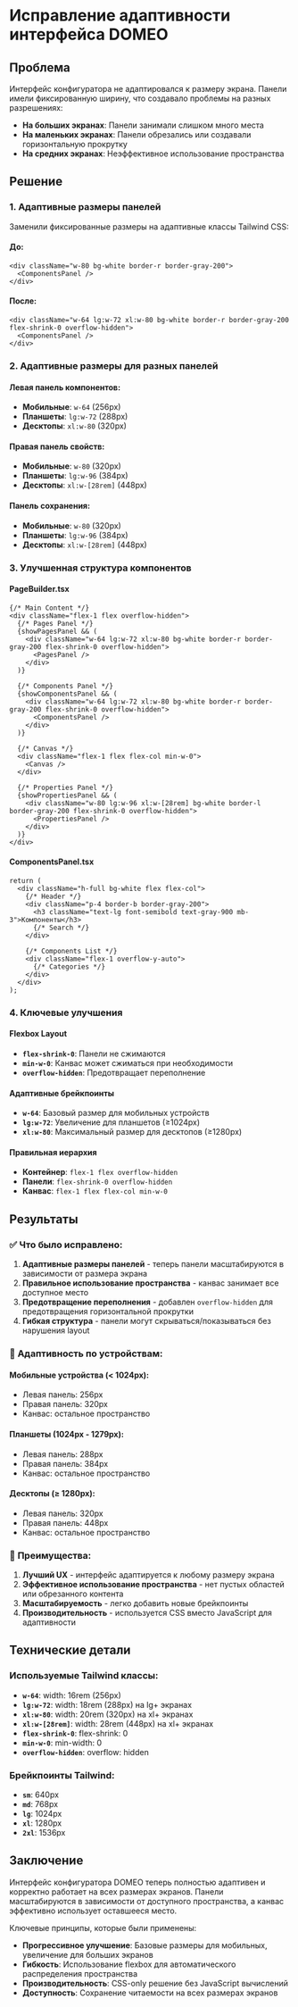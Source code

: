 # Исправление адаптивности интерфейса DOMEO

## Проблема

Интерфейс конфигуратора не адаптировался к размеру экрана. Панели имели фиксированную ширину, что создавало проблемы на разных разрешениях:

- **На больших экранах**: Панели занимали слишком много места
- **На маленьких экранах**: Панели обрезались или создавали горизонтальную прокрутку
- **На средних экранах**: Неэффективное использование пространства

## Решение

### 1. Адаптивные размеры панелей

Заменили фиксированные размеры на адаптивные классы Tailwind CSS:

#### До:
```tsx
<div className="w-80 bg-white border-r border-gray-200">
  <ComponentsPanel />
</div>
```

#### После:
```tsx
<div className="w-64 lg:w-72 xl:w-80 bg-white border-r border-gray-200 flex-shrink-0 overflow-hidden">
  <ComponentsPanel />
</div>
```

### 2. Адаптивные размеры для разных панелей

#### Левая панель компонентов:
- **Мобильные**: `w-64` (256px)
- **Планшеты**: `lg:w-72` (288px) 
- **Десктопы**: `xl:w-80` (320px)

#### Правая панель свойств:
- **Мобильные**: `w-80` (320px)
- **Планшеты**: `lg:w-96` (384px)
- **Десктопы**: `xl:w-[28rem]` (448px)

#### Панель сохранения:
- **Мобильные**: `w-80` (320px)
- **Планшеты**: `lg:w-96` (384px)
- **Десктопы**: `xl:w-[28rem]` (448px)

### 3. Улучшенная структура компонентов

#### PageBuilder.tsx
```tsx
{/* Main Content */}
<div className="flex-1 flex overflow-hidden">
  {/* Pages Panel */}
  {showPagesPanel && (
    <div className="w-64 lg:w-72 xl:w-80 bg-white border-r border-gray-200 flex-shrink-0 overflow-hidden">
      <PagesPanel />
    </div>
  )}

  {/* Components Panel */}
  {showComponentsPanel && (
    <div className="w-64 lg:w-72 xl:w-80 bg-white border-r border-gray-200 flex-shrink-0 overflow-hidden">
      <ComponentsPanel />
    </div>
  )}

  {/* Canvas */}
  <div className="flex-1 flex flex-col min-w-0">
    <Canvas />
  </div>

  {/* Properties Panel */}
  {showPropertiesPanel && (
    <div className="w-80 lg:w-96 xl:w-[28rem] bg-white border-l border-gray-200 flex-shrink-0 overflow-hidden">
      <PropertiesPanel />
    </div>
  )}
</div>
```

#### ComponentsPanel.tsx
```tsx
return (
  <div className="h-full bg-white flex flex-col">
    {/* Header */}
    <div className="p-4 border-b border-gray-200">
      <h3 className="text-lg font-semibold text-gray-900 mb-3">Компоненты</h3>
      {/* Search */}
    </div>

    {/* Components List */}
    <div className="flex-1 overflow-y-auto">
      {/* Categories */}
    </div>
  </div>
);
```

### 4. Ключевые улучшения

#### Flexbox Layout
- **`flex-shrink-0`**: Панели не сжимаются
- **`min-w-0`**: Канвас может сжиматься при необходимости
- **`overflow-hidden`**: Предотвращает переполнение

#### Адаптивные брейкпоинты
- **`w-64`**: Базовый размер для мобильных устройств
- **`lg:w-72`**: Увеличение для планшетов (≥1024px)
- **`xl:w-80`**: Максимальный размер для десктопов (≥1280px)

#### Правильная иерархия
- **Контейнер**: `flex-1 flex overflow-hidden`
- **Панели**: `flex-shrink-0 overflow-hidden`
- **Канвас**: `flex-1 flex flex-col min-w-0`

## Результаты

### ✅ **Что было исправлено:**

1. **Адаптивные размеры панелей** - теперь панели масштабируются в зависимости от размера экрана
2. **Правильное использование пространства** - канвас занимает все доступное место
3. **Предотвращение переполнения** - добавлен `overflow-hidden` для предотвращения горизонтальной прокрутки
4. **Гибкая структура** - панели могут скрываться/показываться без нарушения layout

### 📱 **Адаптивность по устройствам:**

#### Мобильные устройства (< 1024px):
- Левая панель: 256px
- Правая панель: 320px
- Канвас: остальное пространство

#### Планшеты (1024px - 1279px):
- Левая панель: 288px
- Правая панель: 384px
- Канвас: остальное пространство

#### Десктопы (≥ 1280px):
- Левая панель: 320px
- Правая панель: 448px
- Канвас: остальное пространство

### 🎯 **Преимущества:**

1. **Лучший UX** - интерфейс адаптируется к любому размеру экрана
2. **Эффективное использование пространства** - нет пустых областей или обрезанного контента
3. **Масштабируемость** - легко добавить новые брейкпоинты
4. **Производительность** - используется CSS вместо JavaScript для адаптивности

## Технические детали

### Используемые Tailwind классы:
- **`w-64`**: width: 16rem (256px)
- **`lg:w-72`**: width: 18rem (288px) на lg+ экранах
- **`xl:w-80`**: width: 20rem (320px) на xl+ экранах
- **`xl:w-[28rem]`**: width: 28rem (448px) на xl+ экранах
- **`flex-shrink-0`**: flex-shrink: 0
- **`min-w-0`**: min-width: 0
- **`overflow-hidden`**: overflow: hidden

### Брейкпоинты Tailwind:
- **`sm`**: 640px
- **`md`**: 768px
- **`lg`**: 1024px
- **`xl`**: 1280px
- **`2xl`**: 1536px

## Заключение

Интерфейс конфигуратора DOMEO теперь полностью адаптивен и корректно работает на всех размерах экранов. Панели масштабируются в зависимости от доступного пространства, а канвас эффективно использует оставшееся место.

Ключевые принципы, которые были применены:
- **Прогрессивное улучшение**: Базовые размеры для мобильных, увеличение для больших экранов
- **Гибкость**: Использование flexbox для автоматического распределения пространства
- **Производительность**: CSS-only решение без JavaScript вычислений
- **Доступность**: Сохранение читаемости на всех размерах экранов
